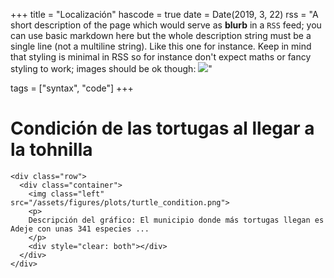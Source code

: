+++
title = "Localización"
hascode = true
date = Date(2019, 3, 22)
rss = "A short description of the page which would serve as **blurb** in a `RSS` feed; you can use basic markdown here but the whole description string must be a single line (not a multiline string). Like this one for instance. Keep in mind that styling is minimal in RSS so for instance don't expect maths or fancy styling to work; images should be ok though: ![](https://upload.wikimedia.org/wikipedia/en/3/32/Rick_and_Morty_opening_credits.jpeg)"

tags = ["syntax", "code"]
+++

# **Condición de las tortugas al llegar a la tohnilla**

~~~
<div class="row">
  <div class="container">
    <img class="left" src="/assets/figures/plots/turtle_condition.png">
    <p>
    Descripción del gráfico: El municipio donde más tortugas llegan es Adeje con unas 341 especies ... 
    </p>
    <div style="clear: both"></div>      
  </div>
</div>
~~~
